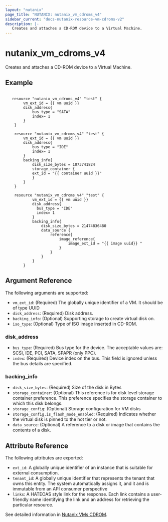 ```yaml
---
layout: "nutanix"
page_title: "NUTANIX: nutanix_vm_cdroms_v4"
sidebar_current: "docs-nutanix-resource-vm-cdroms-v2"
description: |-
   Creates and attaches a CD-ROM device to a Virtual Machine.
---
```


# nutanix_vm_cdroms_v4

Creates and attaches a CD-ROM device to a Virtual Machine.

## Example

```hcl

   resource "nutanix_vm_cdroms_v4" "test" {
        vm_ext_id = {{ vm uuid }}
        disk_address{
            bus_type = "SATA"
            index= 1
        }
    }

    resource "nutanix_vm_cdroms_v4" "test" {
        vm_ext_id = {{ vm uuid }}
        disk_address{
            bus_type = "IDE"
            index= 1
        }
        backing_info{
            disk_size_bytes = 1073741824
            storage_container {
            ext_id = "{{ container uuid }}"
            }
        }
    }

    resource "nutanix_vm_cdroms_v4" "test" {
			vm_ext_id = {{ vm uuid }}
			disk_address{
			  bus_type = "IDE"
			  index= 1
			}
			backing_info{
				disk_size_bytes = 21474836480
				data_source {
					reference{
						image_reference{
							image_ext_id = "{{ image uuid}} "
						}
					}
				}
			}
		}

```


## Argument Reference

The following arguments are supported:

* `vm_ext_id`: (Required) The globally unique identifier of a VM. It should be of type UUID
* `disk_address`: (Required) Disk address.
* `backing_info`: (Optional) Supporting storage to create virtual disk on.
* `iso_type`: (Optional) Type of ISO image inserted in CD-ROM. 


### disk_address
* `bus_type`: (Required) Bus type for the device. The acceptable values are: SCSI, IDE, PCI, SATA, SPAPR (only PPC).
* `index`: (Required) Device index on the bus. This field is ignored unless the bus details are specified.


### backing_info
* `disk_size_bytes`: (Required) Size of the disk in Bytes
* `storage_container`: (Optional) This reference is for disk level storage container preference. This preference specifies the storage container to which this disk belongs.
* `storage_config`: (Optional) Storage configuration for VM disks
* `storage_config.is_flash_mode_enabled`: (Required) Indicates whether the virtual disk is pinned to the hot tier or not.
* `data_source`: (Optional) A reference to a disk or image that contains the contents of a disk.


## Attribute Reference

The following attributes are exported:

* `ext_id`: A globally unique identifier of an instance that is suitable for external consumption.
* `tenant_id`: A globally unique identifier that represents the tenant that owns this entity. The system automatically assigns it, and it and is immutable from an API consumer perspective
* `links`: A HATEOAS style link for the response. Each link contains a user-friendly name identifying the link and an address for retrieving the particular resource.


See detailed information in [Nutanix VMs CDROM](https://developers.nutanix.com/api-reference?namespace=vmm&version=v4.0.b1).